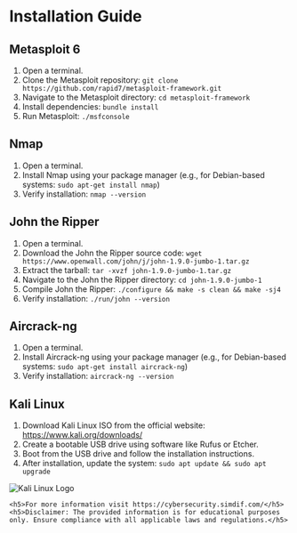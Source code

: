 <!DOCTYPE html>
<html lang="en">
<head>
    <meta charset="UTF-8">
    <meta name="viewport" content="width=device-width, initial-scale=1.0">
    
</head>
<body>
    <h1>Installation Guide</h1>
    <h2>Metasploit 6</h2>
    <ol>
        <li>Open a terminal.</li>
        <li>Clone the Metasploit repository: <code>git clone https://github.com/rapid7/metasploit-framework.git</code></li>
        <li>Navigate to the Metasploit directory: <code>cd metasploit-framework</code></li>
        <li>Install dependencies: <code>bundle install</code></li>
        <li>Run Metasploit: <code>./msfconsole</code></li>
    </ol>
    <h2>Nmap</h2>
    <ol>
        <li>Open a terminal.</li>
        <li>Install Nmap using your package manager (e.g., for Debian-based systems: <code>sudo apt-get install nmap</code>)</li>
        <li>Verify installation: <code>nmap --version</code></li>
    </ol>
    <h2>John the Ripper</h2>
    <ol>
        <li>Open a terminal.</li>
        <li>Download the John the Ripper source code: <code>wget https://www.openwall.com/john/j/john-1.9.0-jumbo-1.tar.gz</code></li>
        <li>Extract the tarball: <code>tar -xvzf john-1.9.0-jumbo-1.tar.gz</code></li>
        <li>Navigate to the John the Ripper directory: <code>cd john-1.9.0-jumbo-1</code></li>
        <li>Compile John the Ripper: <code>./configure && make -s clean && make -sj4</code></li>
        <li>Verify installation: <code>./run/john --version</code></li>
    </ol>
    <h2>Aircrack-ng</h2>
    <ol>
        <li>Open a terminal.</li>
        <li>Install Aircrack-ng using your package manager (e.g., for Debian-based systems: <code>sudo apt-get install aircrack-ng</code>)</li>
        <li>Verify installation: <code>aircrack-ng --version</code></li>
    </ol>
    <h2>Kali Linux</h2>
    <ol>
        <li>Download Kali Linux ISO from the official website: <a href="https://www.kali.org/downloads/">https://www.kali.org/downloads/</a></li>
        <li>Create a bootable USB drive using software like Rufus or Etcher.</li>
        <li>Boot from the USB drive and follow the installation instructions.</li>
        <li>After installation, update the system: <code>sudo apt update && sudo apt upgrade</code></li>
    </ol>
    <!-- Add images here for Kali Linux and other tools -->
    <img src="https://www.kali.org/features/" alt="Kali Linux Logo">
    <!-- Repeat the above steps for other tools -->
    
    <h5>For more information visit https://cybersecurity.simdif.com/</h5>
    <h5>Disclaimer: The provided information is for educational purposes only. Ensure compliance with all applicable laws and regulations.</h5>
</body>
</html>
